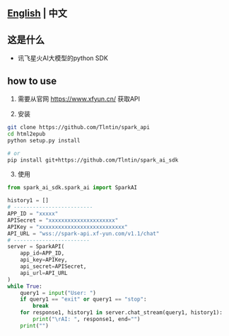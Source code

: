 ## [English](README.md) | 中文

## 这是什么
- 讯飞星火AI大模型的python SDK

## how to use
1. 需要从官网 https://www.xfyun.cn/ 获取API

2. 安装
```bash
git clone https://github.com/Tlntin/spark_api
cd html2epub
python setup.py install

# or
pip install git+https://github.com/Tlntin/spark_ai_sdk
```

3. 使用

```python
from spark_ai_sdk.spark_ai import SparkAI

history1 = []
# -------------------------
APP_ID = "xxxxx"
APISecret = "xxxxxxxxxxxxxxxxxxxxx"
APIKey = "xxxxxxxxxxxxxxxxxxxxxxxxxxx"
API_URL = "wss://spark-api.xf-yun.com/v1.1/chat"
# ------------------------
server = SparkAPI(
    app_id=APP_ID,
    api_key=APIKey,
    api_secret=APISecret,
    api_url=API_URL
)
while True:
    query1 = input("User: ")
    if query1 == "exit" or query1 == "stop":
        break
    for response1, history1 in server.chat_stream(query1, history1):
        print("\rAI: ", response1, end="")
    print("")
```

